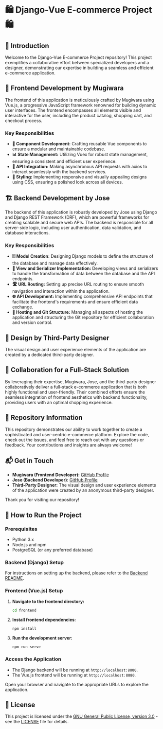 # 🛍️ Django-Vue E-commerce Project 🛍️

## 📖 Introduction

Welcome to the Django-Vue E-commerce Project repository! This project exemplifies a collaborative effort between specialized developers and a designer, demonstrating our expertise in building a seamless and efficient e-commerce application.

## 🎨 Frontend Development by Mugiwara

The frontend of this application is meticulously crafted by Mugiwara using Vue.js, a progressive JavaScript framework renowned for building dynamic user interfaces. The frontend encompasses all elements visible and interactive for the user, including the product catalog, shopping cart, and checkout process.

### Key Responsibilities

- **🔧 Component Development:** Crafting reusable Vue components to ensure a modular and maintainable codebase.
- **📊 State Management:** Utilizing Vuex for robust state management, ensuring a consistent and efficient user experience.
- **🔗 API Integration:** Making asynchronous API requests with axios to interact seamlessly with the backend services.
- **🎨 Styling:** Implementing responsive and visually appealing designs using CSS, ensuring a polished look across all devices.

## 🏗️ Backend Development by Jose

The backend of this application is robustly developed by Jose using Django and Django REST Framework (DRF), which are powerful frameworks for creating scalable and secure web APIs. The backend is responsible for all server-side logic, including user authentication, data validation, and database interactions.

### Key Responsibilities

- **🗄️ Model Creation:** Designing Django models to define the structure of the database and manage data effectively.
- **🔄 View and Serializer Implementation:** Developing views and serializers to handle the transformation of data between the database and the API endpoints.
- **🛣️ URL Routing:** Setting up precise URL routing to ensure smooth navigation and interaction within the application.
- **🌐 API Development:** Implementing comprehensive API endpoints that facilitate the frontend's requirements and ensure efficient data exchange.
- **🚀 Hosting and Git Structure:** Managing all aspects of hosting the application and structuring the Git repository for efficient collaboration and version control.

## 🎨 Design by Third-Party Designer

The visual design and user experience elements of the application are created by a dedicated third-party designer.

## 🤝 Collaboration for a Full-Stack Solution

By leveraging their expertise, Mugiwara, Jose, and the third-party designer collaboratively deliver a full-stack e-commerce application that is both highly functional and user-friendly. Their combined efforts ensure the seamless integration of frontend aesthetics with backend functionality, providing users with an optimal shopping experience.

## 📂 Repository Information

This repository demonstrates our ability to work together to create a sophisticated and user-centric e-commerce platform. Explore the code, check out the issues, and feel free to reach out with any questions or feedback. Your contributions and insights are always welcome!

## 📬 Get in Touch

- **Mugiwara (Frontend Developer):** [GitHub Profile](https://github.com/mugiwaraxdxd)
- **Jose (Backend Developer):** [GitHub Profile](https://github.com/Jose05Code)
- **Third-Party Designer:** The visual design and user experience elements of the application were created by an anonymous third-party designer.

Thank you for visiting our repository!

## 🚀 How to Run the Project

### Prerequisites

- Python 3.x
- Node.js and npm
- PostgreSQL (or any preferred database)

### Backend (Django) Setup

For instructions on setting up the backend, please refer to the [Backend README](./Backend/README.md).

### Frontend (Vue.js) Setup

1. **Navigate to the frontend directory:**
    ```sh
    cd frontend
    ```

2. **Install frontend dependencies:**
    ```sh
    npm install
    ```

3. **Run the development server:**
    ```sh
    npm run serve
    ```

### Access the Application

- The Django backend will be running at `http://localhost:8000`.
- The Vue.js frontend will be running at `http://localhost:8080`.

Open your browser and navigate to the appropriate URLs to explore the application.

## 📜 License

This project is licensed under the [GNU General Public License, version 3.0](LICENSE) - see the [LICENSE](LICENSE) file for details.
